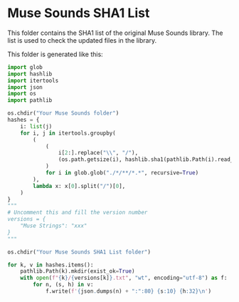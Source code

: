 # Muse Sounds SHA1 List

This folder contains the SHA1 list of the original Muse Sounds library. The list is used to check the updated files in the library.

This folder is generated like this:

```python
import glob
import hashlib
import itertools
import json
import os
import pathlib

os.chdir("Your Muse Sounds folder")
hashes = {
    i: list(j)
    for i, j in itertools.groupby(
        (
            (
                i[2:].replace("\\", "/"),
                (os.path.getsize(i), hashlib.sha1(pathlib.Path(i).read_bytes(), usedforsecurity=False).hexdigest()),
            )
            for i in glob.glob("./*/**/*.*", recursive=True)
        ),
        lambda x: x[0].split("/")[0],
    )
}
"""
# Uncomment this and fill the version number
versions = {
    "Muse Strings": "xxx"
}
"""

os.chdir("Your Muse Sounds SHA1 List folder")

for k, v in hashes.items():
    pathlib.Path(k).mkdir(exist_ok=True)
    with open(f"{k}/{versions[k]}.txt", "wt", encoding="utf-8") as f:
        for n, (s, h) in v:
            f.write(f'{json.dumps(n) + ":":80} {s:10} {h:32}\n')
```